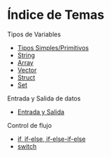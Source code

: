 # Índice de Temas

Tipos de Variables

 - [Tipos Simples/Primitivos](teoria/TiposSimples.md#tipossimples)
 - [String](teoria/String.md#string)
 - [Array](teoria/Array.md#array)
 - [Vector](teoria/Vector.md#vector)
 - [Struct](teoria/Struct.md#struct)
 - [Set](teoria/Set.md#set)

Entrada y Salida de datos
 - [Entrada y Salida](teoria/Entrada&Salida.md#entrada&salida)

Control de flujo
 - [if, if-else, if-else-if-else](teoria/ifelse.md#ifelse)
 - [switch](teoria/switch.md#switch)
